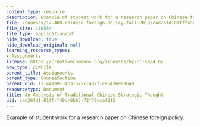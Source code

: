 ```yaml
---
content_type: resource
description: Example of student work for a research paper on Chinese foreign policy.
file: /courses/17-408-chinese-foreign-policy-fall-2013/cad26fd181fff49c8b6572f79ccaf215_MIT17_408F13_AnlyisTrdtnl.pdf
file_size: 116554
file_type: application/pdf
hide_download: true
hide_download_original: null
learning_resource_types:
- Assignments
license: https://creativecommons.org/licenses/by-nc-sa/4.0/
ocw_type: OCWFile
parent_title: Assignments
parent_type: CourseSection
parent_uid: 131441a9-34b3-575c-407f-c95436908649
resourcetype: Document
title: An Analysis of Traditional Chinese Strategic Thought
uid: cad26fd1-81ff-f49c-8b65-72f79ccaf215
---
```

Example of student work for a research paper on Chinese foreign policy.